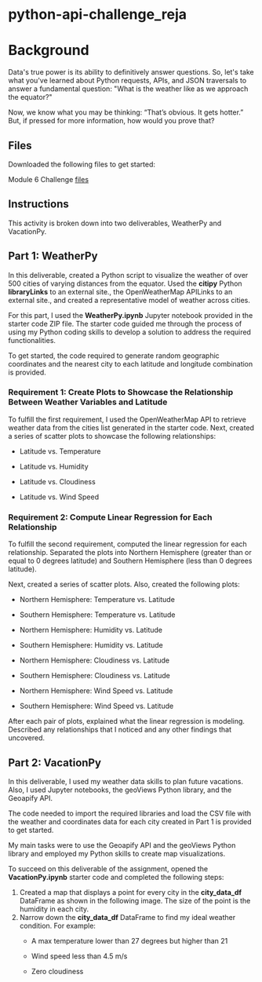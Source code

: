# python-api-challenge_reja


# Background # 

Data's true power is its ability to definitively answer questions. So, let's take what you've learned about Python requests, APIs, and JSON traversals to answer a fundamental question: "What is the weather like as we approach the equator?"

Now, we know what you may be thinking: “That’s obvious. It gets hotter.” But, if pressed for more information, how would you prove that?


## Files ##

Downloaded the following files to get started:

Module 6 Challenge [files](https://courses.bootcampspot.com/courses/3819/assignments/56678?module_item_id=999527)

## Instructions ##

This activity is broken down into two deliverables, WeatherPy and VacationPy.

## Part 1: WeatherPy ##

In this deliverable, created a Python script to visualize the weather of over 500 cities of varying distances from the equator. Used the **citipy** Python **libraryLinks** to an external site., the OpenWeatherMap APILinks to an external site., and created a representative model of weather across cities.

For this part, I used the **WeatherPy.ipynb** Jupyter notebook provided in the starter code ZIP file. The starter code guided me through the process of using my Python coding skills to develop a solution to address the required functionalities.

To get started, the code required to generate random geographic coordinates and the nearest city to each latitude and longitude combination is provided.

### Requirement 1: Create Plots to Showcase the Relationship Between Weather Variables and Latitude ###

To fulfill the first requirement, I used the OpenWeatherMap API to retrieve weather data from the cities list generated in the starter code. Next, created a series of scatter plots to showcase the following relationships:

- Latitude vs. Temperature

- Latitude vs. Humidity

- Latitude vs. Cloudiness

- Latitude vs. Wind Speed

### Requirement 2: Compute Linear Regression for Each Relationship ###

To fulfill the second requirement, computed the linear regression for each relationship. Separated the plots into Northern Hemisphere (greater than or equal to 0 degrees latitude) and Southern Hemisphere (less than 0 degrees latitude). 

Next, created a series of scatter plots. Also, created the following plots:

- Northern Hemisphere: Temperature vs. Latitude

- Southern Hemisphere: Temperature vs. Latitude

- Northern Hemisphere: Humidity vs. Latitude

- Southern Hemisphere: Humidity vs. Latitude

- Northern Hemisphere: Cloudiness vs. Latitude

- Southern Hemisphere: Cloudiness vs. Latitude

- Northern Hemisphere: Wind Speed vs. Latitude

- Southern Hemisphere: Wind Speed vs. Latitude

After each pair of plots, explained what the linear regression is modeling. Described any relationships that I noticed and any other findings that uncovered.

## Part 2: VacationPy ##


In this deliverable, I used my weather data skills to plan future vacations. Also, I used Jupyter notebooks, the geoViews Python library, and the Geoapify API.

The code needed to import the required libraries and load the CSV file with the weather and coordinates data for each city created in Part 1 is provided to get started.

My main tasks were to use the Geoapify API and the geoViews Python library and employed my Python skills to create map visualizations.

To succeed on this deliverable of the assignment, opened the **VacationPy.ipynb** starter code and completed the following steps:

1. Created a map that displays a point for every city in the **city_data_df** DataFrame as shown in the following image. The size of the point is the humidity in each city.
2. Narrow down the **city_data_df** DataFrame to find my ideal weather condition. For example:
   - A max temperature lower than 27 degrees but higher than 21

   - Wind speed less than 4.5 m/s

   - Zero cloudiness


